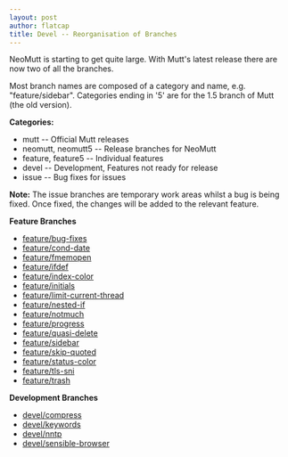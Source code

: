 ```yaml
---
layout: post
author: flatcap
title: Devel -- Reorganisation of Branches
---
```


NeoMutt is starting to get quite large.  With Mutt's latest release there are
now two of all the branches.

Most branch names are composed of a category and name, e.g. "feature/sidebar".
Categories ending in '5' are for the 1.5 branch of Mutt (the old version).

**Categories:**

- mutt -- Official Mutt releases
- neomutt, neomutt5 -- Release branches for NeoMutt
- feature, feature5 -- Individual features
- devel -- Development, Features not ready for release
- issue -- Bug fixes for issues

**Note:** The issue branches are temporary work areas whilst a bug is being
fixed.  Once fixed, the changes will be added to the relevant feature.

**Feature Branches**

- [feature/bug-fixes]({{site.url}}/feature/bug-fixes/)
- [feature/cond-date]({{site.url}}/feature/cond-date/)
- [feature/fmemopen]({{site.url}}/feature/fmemopen/)
- [feature/ifdef]({{site.url}}/feature/ifdef/)
- [feature/index-color]({{site.url}}/feature/index-color/)
- [feature/initials]({{site.url}}/feature/initials/)
- [feature/limit-current-thread]({{site.url}}/feature/limit-current-thread/)
- [feature/nested-if]({{site.url}}/feature/nested-if/)
- [feature/notmuch]({{site.url}}/feature/notmuch/)
- [feature/progress]({{site.url}}/feature/progress/)
- [feature/quasi-delete]({{site.url}}/feature/quasi-delete/)
- [feature/sidebar]({{site.url}}/feature/sidebar/)
- [feature/skip-quoted]({{site.url}}/feature/skip-quoted/)
- [feature/status-color]({{site.url}}/feature/status-color/)
- [feature/tls-sni]({{site.url}}/feature/tls-sni/)
- [feature/trash]({{site.url}}/feature/trash/)

**Development Branches**

- [devel/compress]({{site.url}}/feature/compress/)
- [devel/keywords]({{site.url}}/feature/keywords/)
- [devel/nntp]({{site.url}}/feature/nntp/)
- [devel/sensible-browser]({{site.url}}/feature/sensible-browser/)

